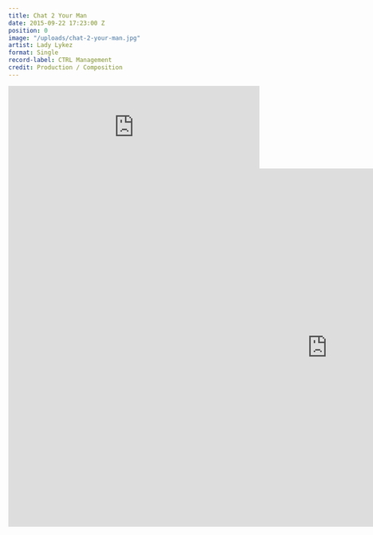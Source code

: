 ```yaml
---
title: Chat 2 Your Man
date: 2015-09-22 17:23:00 Z
position: 0
image: "/uploads/chat-2-your-man.jpg"
artist: Lady Lykez
format: Single
record-label: CTRL Management
credit: Production / Composition
---
```


<iframe width="100%" height="166" scrolling="no" frameborder="no" src="https://w.soundcloud.com/player/?url=https%3A//api.soundcloud.com/tracks/313398229&amp;color=000000&amp;auto_play=false&amp;hide_related=false&amp;show_comments=true&amp;show_user=true&amp;show_reposts=false"></iframe>

<div class="responsive-embed  widescreen">
<iframe width="1280" height="720" src="https://www.youtube.com/embed/PQdteMBHBJE?rel=0&amp;showinfo=0" frameborder="0" allowfullscreen></iframe>
</div>